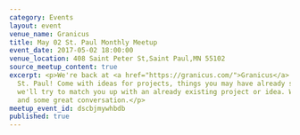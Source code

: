 ```yaml
---
category: Events
layout: event
venue_name: Granicus
title: May 02 St. Paul Monthly Meetup
event_date: 2017-05-02 18:00:00
venue_location: 408 Saint Peter St,Saint Paul,MN 55102
source_meetup_content: true
excerpt: <p>We're back at <a href="https://granicus.com/">Granicus</a> in downtown
  St. Paul! Come with ideas for projects, things you may have already started, or
  we'll try to match you up with an already existing project or idea. We'll have food
  and some great conversation.</p>
meetup_event_id: dscbjmywhbdb
published: true
---
```

